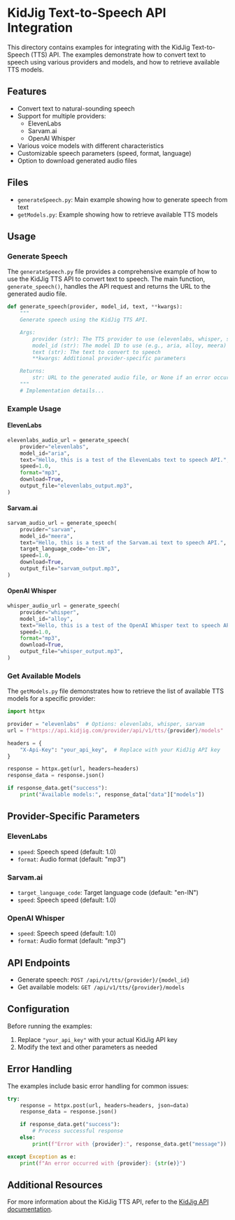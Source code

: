 # KidJig Text-to-Speech API Integration

This directory contains examples for integrating with the KidJig Text-to-Speech (TTS) API. The examples demonstrate how to convert text to speech using various providers and models, and how to retrieve available TTS models.

## Features

- Convert text to natural-sounding speech
- Support for multiple providers:
  - ElevenLabs
  - Sarvam.ai
  - OpenAI Whisper
- Various voice models with different characteristics
- Customizable speech parameters (speed, format, language)
- Option to download generated audio files

## Files

- `generateSpeech.py`: Main example showing how to generate speech from text
- `getModels.py`: Example showing how to retrieve available TTS models

## Usage

### Generate Speech

The `generateSpeech.py` file provides a comprehensive example of how to use the KidJig TTS API to convert text to speech. The main function, `generate_speech()`, handles the API request and returns the URL to the generated audio file.

```python
def generate_speech(provider, model_id, text, **kwargs):
    """
    Generate speech using the KidJig TTS API.

    Args:
        provider (str): The TTS provider to use (elevenlabs, whisper, sarvam)
        model_id (str): The model ID to use (e.g., aria, alloy, meera)
        text (str): The text to convert to speech
        **kwargs: Additional provider-specific parameters

    Returns:
        str: URL to the generated audio file, or None if an error occurred
    """
    # Implementation details...
```

### Example Usage

#### ElevenLabs

```python
elevenlabs_audio_url = generate_speech(
    provider="elevenlabs",
    model_id="aria",
    text="Hello, this is a test of the ElevenLabs text to speech API.",
    speed=1.0,
    format="mp3",
    download=True,
    output_file="elevenlabs_output.mp3",
)
```

#### Sarvam.ai

```python
sarvam_audio_url = generate_speech(
    provider="sarvam",
    model_id="meera",
    text="Hello, this is a test of the Sarvam.ai text to speech API.",
    target_language_code="en-IN",
    speed=1.0,
    download=True,
    output_file="sarvam_output.mp3",
)
```

#### OpenAI Whisper

```python
whisper_audio_url = generate_speech(
    provider="whisper",
    model_id="alloy",
    text="Hello, this is a test of the OpenAI Whisper text to speech API.",
    speed=1.0,
    format="mp3",
    download=True,
    output_file="whisper_output.mp3",
)
```

### Get Available Models

The `getModels.py` file demonstrates how to retrieve the list of available TTS models for a specific provider:

```python
import httpx

provider = "elevenlabs"  # Options: elevenlabs, whisper, sarvam
url = f"https://api.kidjig.com/provider/api/v1/tts/{provider}/models"

headers = {
    "X-Api-Key": "your_api_key",  # Replace with your KidJig API key
}

response = httpx.get(url, headers=headers)
response_data = response.json()

if response_data.get("success"):
    print("Available models:", response_data["data"]["models"])
```

## Provider-Specific Parameters

### ElevenLabs
- `speed`: Speech speed (default: 1.0)
- `format`: Audio format (default: "mp3")

### Sarvam.ai
- `target_language_code`: Target language code (default: "en-IN")
- `speed`: Speech speed (default: 1.0)

### OpenAI Whisper
- `speed`: Speech speed (default: 1.0)
- `format`: Audio format (default: "mp3")

## API Endpoints

- Generate speech: `POST /api/v1/tts/{provider}/{model_id}`
- Get available models: `GET /api/v1/tts/{provider}/models`

## Configuration

Before running the examples:

1. Replace `"your_api_key"` with your actual KidJig API key
2. Modify the text and other parameters as needed

## Error Handling

The examples include basic error handling for common issues:

```python
try:
    response = httpx.post(url, headers=headers, json=data)
    response_data = response.json()

    if response_data.get("success"):
        # Process successful response
    else:
        print(f"Error with {provider}:", response_data.get("message"))

except Exception as e:
    print(f"An error occurred with {provider}: {str(e)}")
```

## Additional Resources

For more information about the KidJig TTS API, refer to the [KidJig API documentation](https://kidjig.gitbook.io/kidjig-docs/).
